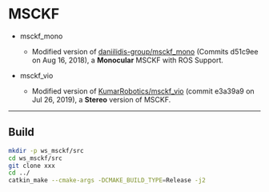 # MSCKF

* msckf_mono
  - Modified version of [daniilidis-group/msckf_mono](https://github.com/daniilidis-group/msckf_mono) (Commits d51c9ee on Aug 16, 2018), a **Monocular** MSCKF with ROS Support.
  
* msckf_vio
  - Modified version of [KumarRobotics/msckf_vio](https://github.com/KumarRobotics/msckf_vio) (commit e3a39a9 on Jul 26, 2019), a **Stereo** version of MSCKF.

-----

## Build

```sh
mkdir -p ws_msckf/src
cd ws_msckf/src
git clone xxx
cd ../
catkin_make --cmake-args -DCMAKE_BUILD_TYPE=Release -j2
```